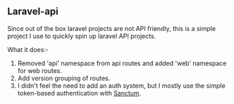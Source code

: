 
## Laravel-api

Since out of the box laravel projects are not API friendly, this is a simple project I use to quickly spin up laravel API projects.

What it does:-
1. Removed 'api' namespace from api routes and added 'web' namespace for web routes.
2. Add version grouping of routes.
3. I didn't feel the need to add an auth system, but I mostly use the simple token-based authentication with [Sanctum](https://laravel.com/docs/8.x/sanctum).


